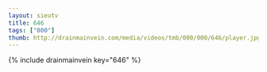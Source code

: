 ```yaml
--- 
layout: sieutv
title: 646
tags: ["000"]
thumb: http://drainmainvein.com/media/videos/tmb/000/000/646/player.jpg
---
```

{% include drainmainvein key="646" %} 
